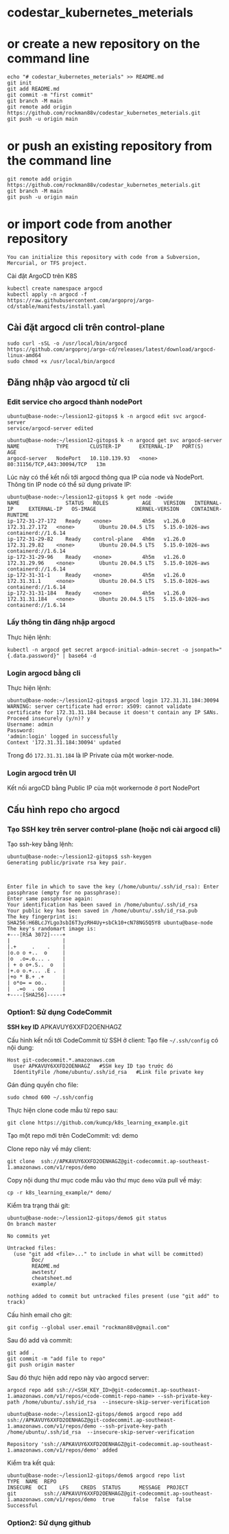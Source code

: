 # codestar_kubernetes_meterials
# or create a new repository on the command line
```
echo "# codestar_kubernetes_meterials" >> README.md
git init
git add README.md
git commit -m "first commit"
git branch -M main
git remote add origin https://github.com/rockman88v/codestar_kubernetes_meterials.git
git push -u origin main
```
# or push an existing repository from the command line
```
git remote add origin https://github.com/rockman88v/codestar_kubernetes_meterials.git
git branch -M main
git push -u origin main
```
# or import code from another repository
```
You can initialize this repository with code from a Subversion, Mercurial, or TFS project.
```

Cài đặt ArgoCD  trên K8S

```
kubectl create namespace argocd
kubectl apply -n argocd -f https://raw.githubusercontent.com/argoproj/argo-cd/stable/manifests/install.yaml
```

## Cài đặt argocd cli trên control-plane
```
sudo curl -sSL -o /usr/local/bin/argocd https://github.com/argoproj/argo-cd/releases/latest/download/argocd-linux-amd64
sudo chmod +x /usr/local/bin/argocd
```

## Đăng nhập vào argocd từ cli
### Edit service cho argocd thành nodePort
```
ubuntu@base-node:~/lession12-gitops$ k -n argocd edit svc argocd-server
service/argocd-server edited
```
```
ubuntu@base-node:~/lession12-gitops$ k -n argocd get svc argocd-server
NAME            TYPE       CLUSTER-IP      EXTERNAL-IP   PORT(S)                      AGE
argocd-server   NodePort   10.110.139.93   <none>        80:31156/TCP,443:30094/TCP   13m
```
Lúc này có thể kết nối tới argocd thông qua IP của node và NodePort. Thông tin IP node có thể sử dụng private IP:
```
ubuntu@base-node:~/lession12-gitops$ k get node -owide
NAME               STATUS   ROLES           AGE    VERSION   INTERNAL-IP     EXTERNAL-IP   OS-IMAGE             KERNEL-VERSION    CONTAINER-RUNTIME
ip-172-31-27-172   Ready    <none>          4h5m   v1.26.0   172.31.27.172   <none>        Ubuntu 20.04.5 LTS   5.15.0-1026-aws   containerd://1.6.14
ip-172-31-29-82    Ready    control-plane   4h6m   v1.26.0   172.31.29.82    <none>        Ubuntu 20.04.5 LTS   5.15.0-1026-aws   containerd://1.6.14
ip-172-31-29-96    Ready    <none>          4h5m   v1.26.0   172.31.29.96    <none>        Ubuntu 20.04.5 LTS   5.15.0-1026-aws   containerd://1.6.14
ip-172-31-31-1     Ready    <none>          4h5m   v1.26.0   172.31.31.1     <none>        Ubuntu 20.04.5 LTS   5.15.0-1026-aws   containerd://1.6.14
ip-172-31-31-184   Ready    <none>          4h5m   v1.26.0   172.31.31.184   <none>        Ubuntu 20.04.5 LTS   5.15.0-1026-aws   containerd://1.6.14
```
### Lấy thông tin đăng nhập argocd
Thực hiện lệnh:
```
kubectl -n argocd get secret argocd-initial-admin-secret -o jsonpath="{.data.password}" | base64 -d
```

### Login argocd bằng cli
Thực hiện lệnh:
```
ubuntu@base-node:~/lession12-gitops$ argocd login 172.31.31.184:30094
WARNING: server certificate had error: x509: cannot validate certificate for 172.31.31.184 because it doesn't contain any IP SANs. Proceed insecurely (y/n)? y
Username: admin
Password:
'admin:login' logged in successfully
Context '172.31.31.184:30094' updated
```
Trong đó `172.31.31.184` là IP Private của một worker-node.

### Login argocd trên UI
Kết nối argoCD bằng Public IP của một workernode ở port NodePort

## Cấu hình repo cho argocd
### Tạo SSH key trên server control-plane (hoặc nơi cài argocd cli)
Tạo ssh-key bằng lệnh:
```
ubuntu@base-node:~/lession12-gitops$ ssh-keygen
Generating public/private rsa key pair.



Enter file in which to save the key (/home/ubuntu/.ssh/id_rsa): Enter passphrase (empty for no passphrase):
Enter same passphrase again:
Your identification has been saved in /home/ubuntu/.ssh/id_rsa
Your public key has been saved in /home/ubuntu/.ssh/id_rsa.pub
The key fingerprint is:
SHA256:H6BLcJYLgo3sbI6T3yzRH4Uy+sbCk10+cN78NG5Q5Y8 ubuntu@base-node
The key's randomart image is:
+---[RSA 3072]----+
|                 |
|.+     .    .    |
|o.o o +..  o     |
|o  .o=.o... .    |
| + o o+.S..  o   |
|+.o o.+... .E .  |
|+o * B.+ .+      |
| o*o= = oo..     |
|  .=o  . oo      |
+----[SHA256]-----+
```

### Option1: Sử dụng CodeCommit
**SSH key ID**
APKAVUY6XXFD2OENHAGZ

Cấu hình kết nối tới CodeCommit từ SSH ở client:
Tạo file `~/.ssh/config` có nội dung:
```
Host git-codecommit.*.amazonaws.com
  User APKAVUY6XXFD2OENHAGZ   #SSH key ID tạo trước đó
  IdentityFile /home/ubuntu/.ssh/id_rsa   #Link file private key
```
Gán đúng quyền cho file:
```
sudo chmod 600 ~/.ssh/config
```

Thực hiện clone code mẫu từ repo sau:
```
git clone https://github.com/kumcp/k8s_learning_example.git
```

Tạo một repo mới trên CodeCommit:
vd: demo

Clone repo này về máy client:
```
git clone  ssh://APKAVUY6XXFD2OENHAGZ@git-codecommit.ap-southeast-1.amazonaws.com/v1/repos/demo
```

Copy nội dung thư mục code mẫu vào thư mục `demo` vừa pull về máy:
```
cp -r k8s_learning_example/* demo/
```
Kiểm tra trạng thái git:
```
ubuntu@base-node:~/lession12-gitops/demo$ git status
On branch master

No commits yet

Untracked files:
  (use "git add <file>..." to include in what will be committed)
        Doc/
        README.md
        awstest/
        cheatsheet.md
        example/

nothing added to commit but untracked files present (use "git add" to track)
```
Cấu hình email cho git:
```
git config --global user.email "rockman88v@gmail.com"
```
Sau đó add và commit:
```
git add .
git commit -m "add file to repo"
git push origin master
```

Sau đó thực hiện add repo này vào argocd server:
```
argocd repo add ssh://<SSH_KEY_ID>@git-codecommit.ap-southeast-1.amazonaws.com/v1/repos/<code-commit-repo-name> --ssh-private-key-path /home/ubuntu/.ssh/id_rsa  --insecure-skip-server-verification
```

```
ubuntu@base-node:~/lession12-gitops/demo$ argocd repo add ssh://APKAVUY6XXFD2OENHAGZ@git-codecommit.ap-southeast-1.amazonaws.com/v1/repos/demo --ssh-private-key-path /home/ubuntu/.ssh/id_rsa  --insecure-skip-server-verification

Repository 'ssh://APKAVUY6XXFD2OENHAGZ@git-codecommit.ap-southeast-1.amazonaws.com/v1/repos/demo' added
```

Kiểm tra kết quả:
```
ubuntu@base-node:~/lession12-gitops/demo$ argocd repo list
TYPE  NAME  REPO                                                                                  INSECURE  OCI    LFS    CREDS  STATUS      MESSAGE  PROJECT
git         ssh://APKAVUY6XXFD2OENHAGZ@git-codecommit.ap-southeast-1.amazonaws.com/v1/repos/demo  true      false  false  false  Successful
```


### Option2: Sử dụng github
